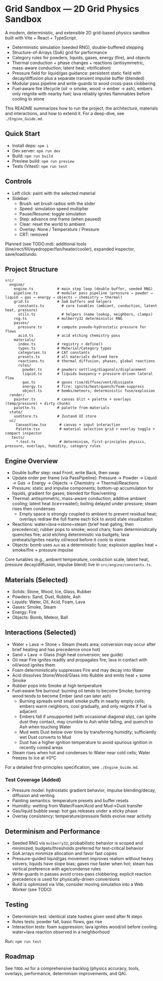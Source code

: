 # Grid Sandbox — 2D Grid Physics Sandbox

A modern, deterministic, and extensible 2D grid-based physics sandbox built with Vite + React + TypeScript.

- Deterministic simulation (seeded RNG), double-buffered stepping
- Structure-of-Arrays (SoA) grid for performance
- Category rules for powders, liquids, gases, energy (fire), and objects
- Thermal conduction + phase changes + reactions (antisymmetric, mass-aware conduction; latent heat; vitrification)
- Pressure field for liquid/gas guidance: persistent static field with decay/diffusion plus a separate transient impulse buffer (blended)
- Modular pass pipeline and write-guards to avoid cross-pass clobbering
- Fuel‑aware fire lifecycle (oil → smoke, wood → ember → ash), embers only reignite with nearby fuel; lava reliably ignites flammables before cooling to stone

This README summarizes how to run the project, the architecture, materials and interactions, and how to extend it. For a deep-dive, see `./Engine_Guide.md`.

## Quick Start

- Install deps: `npm i`
- Dev server: `npm run dev`
- Build: `npm run build`
- Preview build: `npm run preview`
- Tests (Vitest): `npm run test`

## Controls

- Left click: paint with the selected material
- Sidebar:
  - Brush: set brush radius with the slider
  - Speed: simulation speed multiplier
  - Pause/Resume: toggle simulation
  - Step: advance one frame (when paused)
  - Clear: reset the world to ambient
  - Overlay: None / Temperature / Pressure
  - CRT: removed

Planned (see TODO.md): additional tools (line/rect/fill/eyedropper/fan/heater/cooler), expanded inspector, save/load/undo.

## Project Structure

```
src/
  engine/
    engine.ts           # main step loop (double buffer, seeded RNG)
    pipeline.ts         # modular pass pipeline (pressure → powder → liquid → gas → energy → objects → chemistry → thermal)
    grid.ts             # SoA buffers and helpers
      constants.ts        # core tunables (ambient, conduction, latent heat, pressure)
      utils.ts            # helpers (name lookup, neighbors, clamps)
    rng.ts              # mulberry32 deterministic RNG
    passes/
      pressure.ts       # compute pseudo-hydrostatic pressure for flows
      acid.ts           # acid etching chemistry pass
    materials/
      index.ts          # registry + define()
      types.ts          # Material/Category types
      categories.ts     # CAT constants
      presets.ts        # all materials defined here
      reactions.ts      # thermal diffusion, phases, global reactions
      rules/
        powder.ts       # powders settling/diagonals/displacement
        liquid.ts       # liquids buoyancy + pressure-driven lateral flow
        gas.ts          # gases rise/diffuse/vent/dissipate
        energy.ts       # fire: ignite/heat/quench/foam-suppress
        object.ts       # bombs/meteors; deterministic fuse/explosion
  render/
    painter.ts          # canvas blit + palette + overlays (temp/pressure) + dirty chunks
    palette.ts          # palette from materials
  state/
    useStore.ts         # Zustand UI store
  ui/
     CanvasView.tsx      # canvas + input interaction
     Palette.tsx         # material selection grid + overlay toggle + compact inspector
   tests/
     *.test.ts           # determinism, first-principles physics, pressure, overlays, humidity, category rules
```

## Engine Overview

- Double buffer step: read Front, write Back, then swap
- Update order per frame (via PassPipeline): Pressure → Powder → Liquid → Gas → Energy → Objects → Chemistry → Thermal/Reactions
- Pressure: static and impulse components; bottom-up accumulation for liquids, gradient for gases; blended for flow/venting
- Thermal: antisymmetric, mass-aware conduction; additive ambient cooling; latent heat (ice↔water); boiling delayed under pressure; steam rises then condenses
  - Empty space is strongly coupled to ambient to prevent residual heat; overlays redraw the full frame each tick to avoid stale visualization
- Reactions: water+lava→stone+steam (brief heat gating, then precedence); rubber pops to smoke; wood chars; foam deterministically quenches fire; acid etching deterministic via budgets; lava preheats/ignites nearby oil/wood before it cools to stone
- Objects: bomb uses `aux` as a deterministic fuse; explosion applies heat + smoke/fire + pressure impulse

Core tunables (e.g., ambient temperature, conduction scale, latent heat, pressure decay/diffusion, impulse blend) live in `src/engine/constants.ts`.

## Materials (Selected)

- Solids: Stone, Wood, Ice, Glass, Rubber
- Powders: Sand, Dust, Rubble, Ash
- Liquids: Water, Oil, Acid, Foam, Lava
- Gases: Smoke, Steam
- Energy: Fire
- Objects: Bomb, Meteor, Ball

## Interactions (Selected)

- Water + Lava → Stone + Steam (heats area; conversion may occur after brief heating and has precedence once hot)
- Sand + Lava → Glass (high heat conversion; see guide)
- Oil near Fire ignites readily and propagates fire; lava in contact with oil/wood ignites them
- Foam deterministically suppresses Fire and may decay into Water
- Acid dissolves Stone/Wood/Glass into Rubble and emits heat + some Smoke
- Rubber pops into Smoke at high temperature
- Fuel‑aware fire burnout: burning oil tends to become Smoke; burning wood tends to become Ember (and can later ash)
  - Burning spreads emit small smoke puffs in nearby empty cells; embers warm neighbors, cool gradually, and only reignite if fuel is adjacent
  - Embers fall if unsupported (with occasional diagonal slip), can ignite dust they contact, may crumble to Ash while falling, and quench to Ash when touching Water
  - Mud wets Dust below over time by transferring humidity; sufficiently wet Dust converts to Mud
  - Dust has a higher ignition temperature to avoid spurious ignition in recently cooled areas
- Steam rises when hot and condenses to Water near cold cells; Water freezes to Ice at ≤0°C

For a detailed first-principles specification, see `./Engine_Guide.md`.

### Test Coverage (Added)

- Pressure model: hydrostatic gradient behavior, impulse blending/decay, diffusion and venting
- Painting semantics: temperature presets and buffer resets
- Humidity: wetting from Water/Foam/Acid and Mud→Dust transfer
- Gas/liquid bubble swap: hot gas releases under a sticky phase
- Overlay consistency: temperature/pressure fields evolve near activity

## Determinism and Performance

- Seeded RNG via `mulberry32`; probabilistic behavior is scoped and minimized; budgets/thresholds preferred for test-critical behavior
- SoA arrays minimize allocation and favor fast copies
- Pressure-guided liquid/gas movement improves realism without heavy solvers; liquids have slope bias; gases rise faster when hot; steam has vertical preference with age/condense rules
- Write-guards in passes avoid cross-pass clobbering; explicit reaction precedence is used for physically-driven conversions
- Build is optimized via Vite; consider moving simulation into a Web Worker (see TODO)

## Testing

- Determinism test: identical state hashes given seed after N steps
- Rules tests: powder fall, basic flows, gas rise
- Interaction tests: foam suppression; lava ignites wood/oil before cooling; water+lava reaction observed in a neighborhood

Run: `npm run test`

## Roadmap

See `TODO.md` for a comprehensive backlog (physics accuracy, tools, overlays, performance, determinism improvements, and QA).
